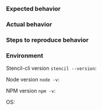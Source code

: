### Expected behavior

### Actual behavior

### Steps to reproduce behavior

### Environment

Stencil-cli version `stencil --version`:

Node version `node -v`:

NPM version `npm -v`:

OS:
